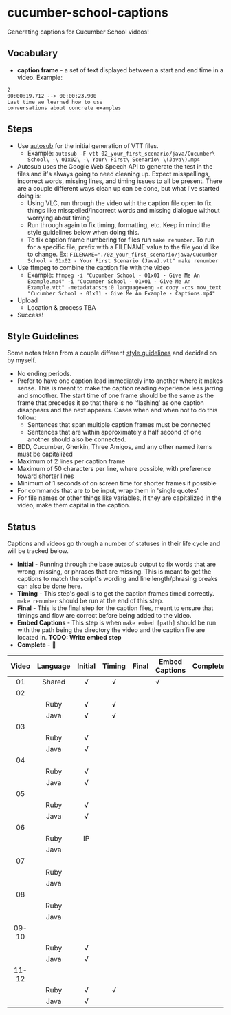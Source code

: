 # cucumber-school-captions

Generating captions for Cucumber School videos!

## Vocabulary

* **caption frame** - a set of text displayed between a start and end time in a video. Example:

```text
2
00:00:19.712 --> 00:00:23.900
Last time we learned how to use
conversations about concrete examples
```

## Steps

* Use [autosub](https://github.com/agermanidis/autosub) for the initial generation of VTT files.
  * Example: `autosub -F vtt 02_your_first_scenario/java/Cucumber\ School\ -\ 01x02\ -\ Your\ First\ Scenario\ \(Java\).mp4`
* Autosub uses the Google Web Speech API to generate the test in the files and it's always going to need cleaning up. Expect misspellings, incorrect words, missing lines, and timing issues to all be present. There are a couple different ways clean up can be done, but what I've started doing is:
  * Using VLC, run through the video with the caption file open to fix things like misspelled/incorrect words and missing dialogue without worrying about timing
  * Run through again to fix timing, formatting, etc. Keep in mind the style guidelines below when doing this.
  * To fix caption frame numbering for files run `make renumber`. To run for a specific file, prefix with a FILENAME value to the file you'd like to change. Ex: `FILENAME="./02_your_first_scenario/java/Cucumber School - 01x02 - Your First Scenario (Java).vtt" make renumber`
* Use ffmpeg to combine the caption file with the video
  * Example: `ffmpeg -i "Cucumber School - 01x01 - Give Me An Example.mp4" -i "Cucumber School - 01x01 - Give Me An Example.vtt" -metadata:s:s:0 language=eng -c copy -c:s mov_text "Cucumber School - 01x01 - Give Me An Example - Captions.mp4"`
* Upload
  * Location & process TBA
* Success!

## Style Guidelines

Some notes taken from a couple different [style guidelines](http://bbc.github.io/subtitle-guidelines/) and decided on by myself.

* No ending periods.
* Prefer to have one caption lead immediately into another where it makes sense. This is meant to make the caption reading experience less jarring and smoother. The start time of one frame should be the same as the frame that precedes it so that there is no 'flashing' as one caption disappears and the next appears. Cases when and when not to do this follow:
  * Sentences that span multiple caption frames must be connected
  * Sentences that are within approximately a half second of one another should also be connected.
* BDD, Cucumber, Gherkin, Three Amigos, and any other named items must be capitalized
* Maximum of 2 lines per caption frame
* Maximum of 50 characters per line, where possible, with preference toward shorter lines
* Minimum of 1 seconds of on screen time for shorter frames if possible
* For commands that are to be input, wrap them in 'single quotes'
* For file names or other things like variables, if they are capitalized in the video, make them capital in the caption.

## Status

Captions and videos go through a number of statuses in their life cycle and will be tracked below.

* **Initial** - Running through the base autosub output to fix words that are wrong, missing, or phrases that are missing. This is meant to get the captions to match the script's wording and line length/phrasing breaks can also be done here.
* **Timing** - This step's goal is to get the caption frames timed correctly. `make renumber` should be run at the end of this step.
* **Final** - This is the final step for the caption files, meant to ensure that timings and flow are correct before being added to the video.
* **Embed Captions** - This step is when `make embed [path]` should be run with the path being the directory the video and the caption file are located in. **TODO: Write embed step**
* **Complete** - 🎉

| Video | Language | Initial | Timing | Final | Embed Captions | Complete |
|:-----:|:--------:|:-------:|:------:|:-----:|----------------|----------|
| 01    | Shared   | √       | √      |       | √              |          |
| 02    |          |         |        |       |                |          |
|       | Ruby     | √       | √      |       |                |          |
|       | Java     | √       | √      |       |                |          |
| 03    |          |         |        |       |                |          |
|       | Ruby     | √       |        |       |                |          |
|       | Java     | √       |        |       |                |          |
| 04    |          |         |        |       |                |          |
|       | Ruby     | √       |        |       |                |          |
|       | Java     | √       |        |       |                |          |
| 05    |          |         |        |       |                |          |
|       | Ruby     | √       |        |       |                |          |
|       | Java     | √       |        |       |                |          |
| 06    |          |         |        |       |                |          |
|       | Ruby     | IP      |        |       |                |          |
|       | Java     |         |        |       |                |          |
| 07    |          |         |        |       |                |          |
|       | Ruby     |         |        |       |                |          |
|       | Java     |         |        |       |                |          |
| 08    |          |         |        |       |                |          |
|       | Ruby     |         |        |       |                |          |
|       | Java     |         |        |       |                |          |
| 09-10 |          |         |        |       |                |          |
|       | Ruby     | √       |        |       |                |          |
|       | Java     | √       |        |       |                |          |
| 11-12 |          |         |        |       |                |          |
|       | Ruby     | √       | √      |       |                |          |
|       | Java     | √       |        |       |                |          |
